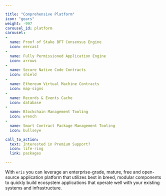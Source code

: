```yaml
---

title: "Comprehensive Platform"
icon: "gears"
weight: -997
carousel_id: platform
carousel:
-
  name: Proof of Stake BFT Consensus Engine
  icon: eercast
-
  name: Fully Permissioned Application Engine
  icon: arrows
-
  name: Secure Native Code Contracts
  icon: shield
-
  name: Ethereum Virtual Machine Contracts
  icon: map-signs
-
  name: Records & Events Cache
  icon: database
-
  name: Blockchain Management Tooling
  icon: wrench
-
  name: Smart Contract Package Management Tooling
  icon: bullseye

call_to_action:
  text: Interested in Premium Support?
  icon: life-ring
  link: packages

---
```


With `eris` you can leverage an enterprise-grade, mature, free and open-source application platform that utilizes best in breed, modular components to quickly build ecosystem applications that operate well with your existing systems and infrastructure.
